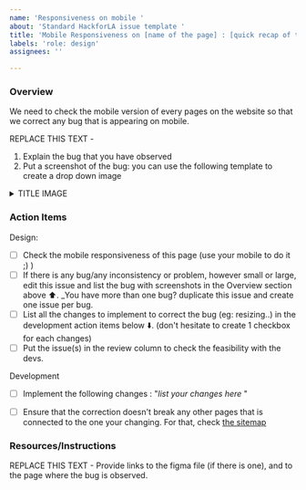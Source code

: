 ```yaml
---
name: 'Responsiveness on mobile '
about: 'Standard HackforLA issue template '
title: 'Mobile Responsiveness on [name of the page] : [quick recap of the bug here]'
labels: 'role: design'
assignees: ''

---
```


### Overview
We need to check the mobile version of every pages on the website  so that we correct any bug that is appearing on mobile. 

REPLACE THIS TEXT - 
1. Explain the bug that you have observed 
2. Put a screenshot of the bug: you can use the following template to create a drop down image
<details>
<summary>TITLE IMAGE </summary>

PASTE_YOUR_IMAGE_HERE
</details>

### Action Items
Design: 
- [ ] Check the mobile responsiveness of this page (use your mobile to do it ;) ) 
- [ ] If there is any bug/any inconsistency or problem, however small or large, edit this issue and list the bug with screenshots in the Overview section above :arrow_up:. _You have more than one bug? duplicate this issue and create one issue per bug. 
- [ ] List all the changes to implement to correct the bug (eg: resizing..) in the development action items below :arrow_down:. (don't hesitate to create 1 checkbox for each changes)
- [ ] Put the issue(s) in the review column to check the feasibility with the devs. 

Development 
- [ ] Implement the following changes : "_list your changes here_ "
- [ ] Ensure that the correction doesn't break any other pages that is connected to the one your changing. For that, check  [the sitemap](https://www.hackforla.org/sitemap.xml)


### Resources/Instructions
REPLACE THIS TEXT - Provide links to the figma file (if there is one), and to the page where the bug is observed.
